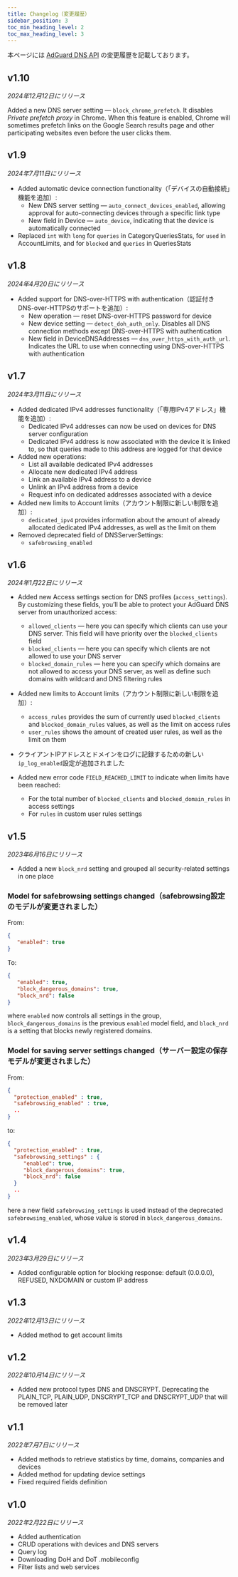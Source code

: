 ```yaml
---
title: Changelog（変更履歴）
sidebar_position: 3
toc_min_heading_level: 2
toc_max_heading_level: 3
---
```


<!--
    Changelog is from here:
    https://api.adguard-dns.io/static/api/CHANGELOG.md
-->

本ページには [AdGuard DNS API](private-dns/api/overview.md) の変更履歴を記載しております。

## v1.10

_2024年12月12日にリリース_

Added a new DNS server setting — `block_chrome_prefetch`. It disables _Private prefetch proxy_ in Chrome. When this feature is enabled, Chrome will sometimes prefetch links on the Google Search results page and other participating websites even before the user clicks them.

## v1.9

_2024年7月11日にリリース_

- Added automatic device connection functionality（「デバイスの自動接続」機能を追加）:
  - New DNS server setting — `auto_connect_devices_enabled`, allowing approval for auto-connecting devices through a specific link type
  - New field in Device — `auto_device`, indicating that the device is automatically connected
- Replaced `int` with `long` for `queries` in CategoryQueriesStats, for `used` in AccountLimits, and for `blocked` and `queries` in QueriesStats

## v1.8

_2024年4月20日にリリース_

- Added support for DNS-over-HTTPS with authentication（認証付き DNS-over-HTTPSのサポートを追加）:
  - New operation — reset DNS-over-HTTPS password for device
  - New device setting — `detect_doh_auth_only`. Disables all DNS connection methods except DNS-over-HTTPS with authentication
  - New field in DeviceDNSAddresses — `dns_over_https_with_auth_url`. Indicates the URL to use when connecting using DNS-over-HTTPS with authentication

## v1.7

_2024年3月11日にリリース_

- Added dedicated IPv4 addresses functionality（「専用IPv4アドレス」機能を追加）:
  - Dedicated IPv4 addresses can now be used on devices for DNS server configuration
  - Dedicated IPv4 address is now associated with the device it is linked to, so that queries made to this address are logged for that device
- Added new operations:
  - List all available dedicated IPv4 addresses
  - Allocate new dedicated IPv4 address
  - Link an available IPv4 address to a device
  - Unlink an IPv4 address from a device
  - Request info on dedicated addresses associated with a device
- Added new limits to Account limits（アカウント制限に新しい制限を追加）:
  - `dedicated_ipv4` provides information about the amount of already allocated dedicated IPv4 addresses, as well as the limit on them
- Removed deprecated field of DNSServerSettings:
  - `safebrowsing_enabled`

## v1.6

_2024年1月22日にリリース_

- Added new Access settings section for DNS profiles (`access_settings`). By customizing these fields, you’ll be able to protect your AdGuard DNS server from unauthorized access:

  - `allowed_clients` — here you can specify which clients can use your DNS server. This field will have priority over the `blocked_clients` field
  - `blocked_clients` — here you can specify which clients are not allowed to use your DNS server
  - `blocked_domain_rules` — here you can specify which domains are not allowed to access your DNS server, as well as define such domains with wildcard and DNS filtering rules

- Added new limits to Account limits（アカウント制限に新しい制限を追加）:

  - `access_rules` provides the sum of currently used `blocked_clients` and `blocked_domain_rules` values, as well as the limit on access rules
  - `user_rules` shows the amount of created user rules, as well as the limit on them

- クライアントIPアドレスとドメインをログに記録するための新しい`ip_log_enabled`設定が追加されました

- Added new error code `FIELD_REACHED_LIMIT` to indicate when limits have been reached:

  - For the total number of `blocked_clients` and `blocked_domain_rules` in access settings
  - For `rules` in custom user rules settings

## v1.5

_2023年6月16日にリリース_

- Added a new `block_nrd` setting and grouped all security-related settings in one place

### Model for safebrowsing settings changed（safebrowsing設定のモデルが変更されました）

From:

```json
{
   "enabled": true
}
```

To:

```json
{
   "enabled": true,
   "block_dangerous_domains": true,
   "block_nrd": false
}
```

where `enabled` now controls all settings in the group, `block_dangerous_domains` is the previous `enabled` model field, and `block_nrd` is a setting that blocks newly registered domains.

### Model for saving server settings changed（サーバー設定の保存モデルが変更されました）

From:

```json
{
  "protection_enabled" : true,
  "safebrowsing_enabled" : true,
  ..
}
```

to:

```json
{
  "protection_enabled" : true,
  "safebrowsing_settings" : {
     "enabled": true,
     "block_dangerous_domains": true,
     "block_nrd": false
  }
  ..
}
```

here a new field `safebrowsing_settings` is used instead of the deprecated `safebrowsing_enabled`, whose value is stored in `block_dangerous_domains`.

## v1.4

_2023年3月29日にリリース_

- Added configurable option for blocking response: default (0.0.0.0), REFUSED, NXDOMAIN or custom IP address

## v1.3

_2022年12月13日にリリース_

- Added method to get account limits

## v1.2

_2022年10月14日にリリース_

- Added new protocol types DNS and DNSCRYPT. Deprecating the PLAIN_TCP, PLAIN_UDP, DNSCRYPT_TCP and DNSCRYPT_UDP that will be removed later

## v1.1

_2022年7月7日にリリース_

- Added methods to retrieve statistics by time, domains, companies and devices
- Added method for updating device settings
- Fixed required fields definition

## v1.0

_2022年2月22日にリリース_

- Added authentication
- CRUD operations with devices and DNS servers
- Query log
- Downloading DoH and DoT .mobileconfig
- Filter lists and web services
